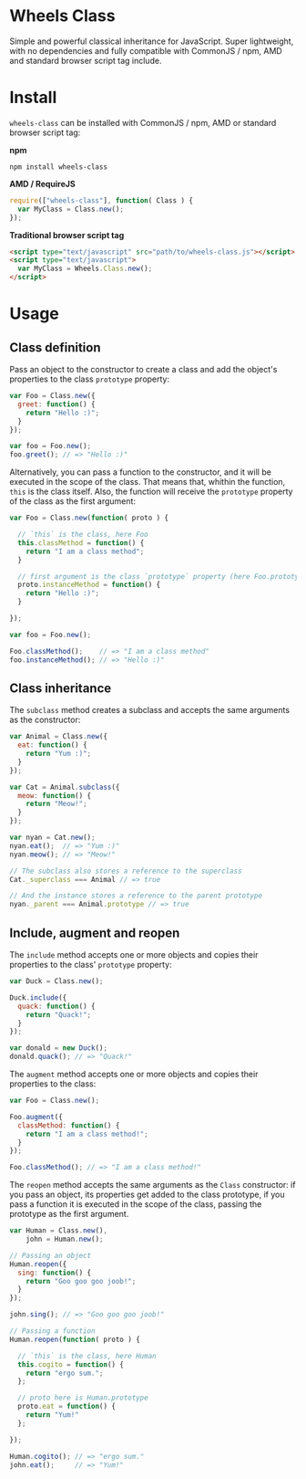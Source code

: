 Wheels Class
===========

Simple and powerful classical inheritance for JavaScript. Super lightweight, with no dependencies and fully compatible with CommonJS / npm, AMD and standard browser script tag include.


Install
=======

`wheels-class` can be installed with CommonJS / npm, AMD or standard browser script tag:

**npm**

```shell
npm install wheels-class
```

**AMD / RequireJS**

```javascript
require(["wheels-class"], function( Class ) {
  var MyClass = Class.new();
});
```

**Traditional browser script tag**

```html
<script type="text/javascript" src="path/to/wheels-class.js"></script>
<script type="text/javascript">
  var MyClass = Wheels.Class.new();
</script>
```


Usage
=====

Class definition
----------------

Pass an object to the constructor to create a class and add the object's properties to the class `prototype` property:

```javascript
var Foo = Class.new({
  greet: function() {
    return "Hello :)";
  }
});

var foo = Foo.new();
foo.greet(); // => "Hello :)"
```

Alternatively, you can pass a function to the constructor, and it will be executed in the scope of the class. That means that, whithin the function, `this` is the class itself. Also, the function will receive the `prototype` property of the class as the first argument:

```javascript
var Foo = Class.new(function( proto ) {

  // `this` is the class, here Foo
  this.classMethod = function() {
    return "I am a class method";
  }

  // first argument is the class `prototype` property (here Foo.prototype)
  proto.instanceMethod = function() {
    return "Hello :)";
  }

});

var foo = Foo.new();

Foo.classMethod();    // => "I am a class method"
foo.instanceMethod(); // => "Hello :)"
```

Class inheritance
-----------------

The `subclass` method creates a subclass and accepts the same arguments as the constructor:

```javascript
var Animal = Class.new({
  eat: function() {
    return "Yum :)";
  }
});

var Cat = Animal.subclass({
  meow: function() {
    return "Meow!";
  }
});

var nyan = Cat.new();
nyan.eat();  // => "Yum :)"
nyan.meow(); // => "Meow!"

// The subclass also stores a reference to the superclass
Cat._superclass === Animal // => true

// And the instance stores a reference to the parent prototype
nyan._parent === Animal.prototype // => true
```

Include, augment and reopen
---------------------------

The `include` method accepts one or more objects and copies their properties to the class' `prototype` property:

```javascript
var Duck = Class.new();

Duck.include({
  quack: function() {
    return "Quack!";
  }
});

var donald = new Duck();
donald.quack(); // => "Quack!"
```

The `augment` method accepts one or more objects and copies their properties to the class:

```javascript
var Foo = Class.new();

Foo.augment({
  classMethod: function() {
    return "I am a class method!";
  }
});

Foo.classMethod(); // => "I am a class method!"
```

The `reopen` method accepts the same arguments as the `Class` constructor: if you pass an object, its properties get added to the class prototype, if you pass a function it is executed in the scope of the class, passing the prototype as the first argument.

```javascript
var Human = Class.new(),
    john = Human.new();

// Passing an object
Human.reopen({
  sing: function() {
    return "Goo goo goo joob!";
  }
});

john.sing(); // => "Goo goo goo joob!"

// Passing a function
Human.reopen(function( proto ) {

  // `this` is the class, here Human
  this.cogito = function() {
    return "ergo sum.";
  };

  // proto here is Human.prototype
  proto.eat = function() {
    return "Yum!"
  };

});

Human.cogito(); // => "ergo sum."
john.eat();     // => "Yum!"
```
